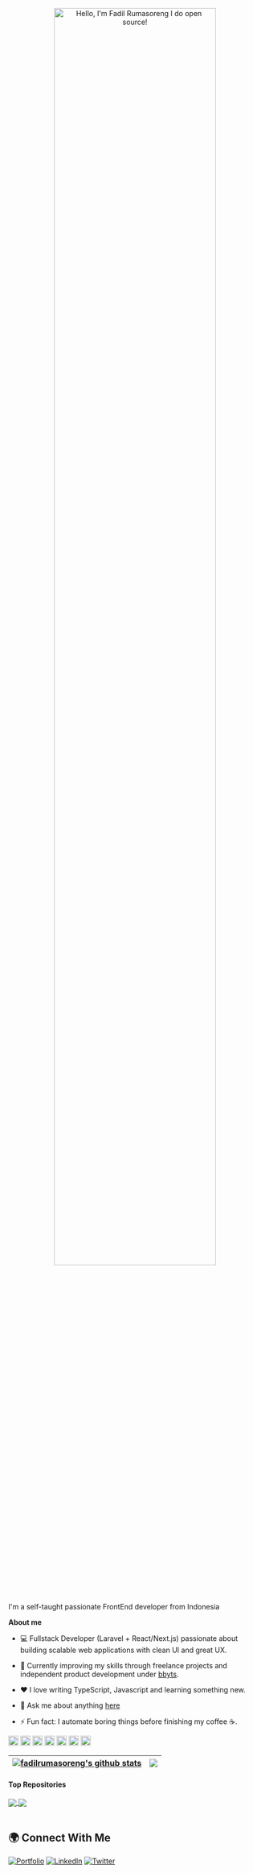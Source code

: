 <p align="center"><a href="https://anuraghazra.github.io"><img width="80%" alt="Hello, I'm Fadil Rumasoreng I do open source!" src="./assets/gh-readme-header.png" /></a></p>

<br />

I'm a self-taught passionate FrontEnd developer from Indonesia 

**About me**

- 💻 Fullstack Developer (Laravel + React/Next.js) passionate about building scalable web applications with clean UI and great UX.

- 🚀 Currently improving my skills through freelance projects and independent product development under [bbyts](https://github.com/bbyts).

- ❤️ I love writing TypeScript, Javascript and learning something new.

- 💬 Ask me about anything [here](https://github.com/RumasorengFadil/RumasorengFadil/issues)

- ⚡ Fun fact: I automate boring things before finishing my coffee ☕.

<p>
  <img src="https://cdn.jsdelivr.net/gh/devicons/devicon/icons/javascript/javascript-original.svg" alt="JavaScript" width="20" height="20"/>
  <img src="https://cdn.jsdelivr.net/gh/devicons/devicon/icons/typescript/typescript-original.svg" alt="TypeScript" width="20" height="20"/>
  <img src="https://cdn.jsdelivr.net/gh/devicons/devicon/icons/react/react-original.svg" alt="React" width="20" height="20"/>
  <img src="https://cdn.jsdelivr.net/gh/devicons/devicon/icons/nextjs/nextjs-original.svg" alt="Next.js" width="20" height="20"/>
  <img src="https://cdn.jsdelivr.net/gh/devicons/devicon@latest/icons/laravel/laravel-original.svg" alt="Next.js" width="20" height="20" />
  <img src="https://cdn.jsdelivr.net/gh/devicons/devicon/icons/mysql/mysql-original.svg" alt="MySQL" width="20" height="20"/>
  <img src="https://cdn.jsdelivr.net/gh/devicons/devicon/icons/git/git-original.svg" alt="Git" width="20" height="20"/>
</p>


| <a href="https://github.com/rumasorengfadil/github-readme-stats"><img align="center" src="https://github-readme-stats.vercel.app/api?username=rumasorengfadil&show_icons=true&include_all_commits=true&theme=buefy&hide_border=true" alt="fadilrumasoreng's github stats" /></a> | <a href="https://github.com/rumasorengfadil/github-readme-stats"><img align="center" src="https://github-readme-stats.vercel.app/api/top-langs/?username=rumasorengfadil&layout=compact&theme=buefy&hide_border=true" /></a> |
| ------------- | ------------- |

#### Top Repositories


<a href="https://github.com/RumasorengFadil/rumasorengfadil.github.io">
  <img align="center" src="https://github-readme-stats.vercel.app/api/pin/?username=RumasorengFadil&repo=rumasorengfadil.github.io&theme=buefy&cache_seconds=86400" />
</a>
<a href="https://github.com/RumasorengFadil/bbyts">
  <img align="center" src="https://github-readme-stats.vercel.app/api/pin/?username=RumasorengFadil&repo=bbyts&theme=buefy&cache_seconds=86400" />
</a>

<br />
<br />

## 🌍 Connect With Me
[![Portfolio](https://img.shields.io/badge/Website-%230077B5.svg?style=for-the-badge&logo=google-chrome&logoColor=white)](https://www.rumasoreng.com)
[![LinkedIn](https://img.shields.io/badge/LinkedIn-%230077B5.svg?style=for-the-badge&logo=linkedin&logoColor=white)](https://linkedin.com/in/fadilrms)
[![Twitter](https://img.shields.io/badge/Twitter-%231DA1F2.svg?style=for-the-badge&logo=twitter&logoColor=white)](https://twitter.com/fadilrms)
